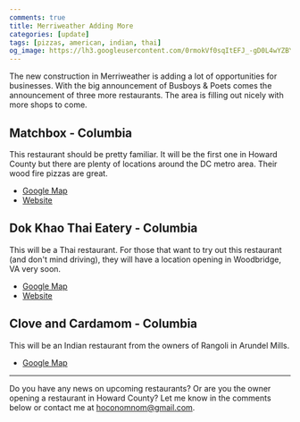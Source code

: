 ```yaml
---
comments: true
title: Merriweather Adding More
categories: [update]
tags: [pizzas, american, indian, thai]
og_image: https://lh3.googleusercontent.com/0rmokVf0sqItEFJ_-gD0L4wYZBYioPO8jzC_zco0jB5L0iSAPkmQZxLNSZkxahEOjH3cqZWgfv0XRt61uSEnUI7mILnwF6vw88pRkRiTPbZxHlO7jJCbnVzJbqF3LN0WIel2KuMGKQ=w400
---
```


The new construction in Merriweather is adding a lot of opportunities for businesses. With the big announcement of Busboys & Poets comes the announcement of three more restaurants. The area is filling out nicely with more shops to come.

<!--more-->

## Matchbox - Columbia
This restaurant should be pretty familiar. It will be the first one in Howard County but there are plenty of locations around the DC metro area. Their wood fire pizzas are great.

* [Google Map](https://goo.gl/maps/3UqmunZaXfexr4aB6)
* [Website](https://www.matchboxrestaurants.com/)

## Dok Khao Thai Eatery - Columbia
This will be a Thai restaurant. For those that want to try out this restaurant (and don't mind driving), they will have a location opening in Woodbridge, VA very soon.

* [Google Map](https://goo.gl/maps/3UqmunZaXfexr4aB6)
* [Website](https://www.dokkhao.com/)

## Clove and Cardamom - Columbia
This will be an Indian restaurant from the owners of Rangoli in Arundel Mills.

* [Google Map](https://goo.gl/maps/3UqmunZaXfexr4aB6)

----

Do you have any news on upcoming restaurants? Or are you the owner opening a restaurant in Howard County? Let me know in the comments below or contact me at [hoconomnom@gmail.com](mailto:hoconomnom@gmail.com).
